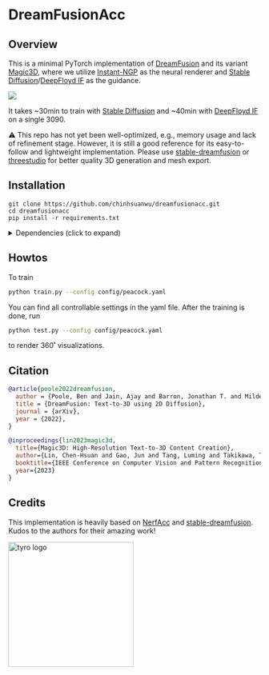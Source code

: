 # DreamFusionAcc

## Overview

This is a minimal PyTorch implementation of [DreamFusion](https://arxiv.org/abs/2209.14988) and its variant [Magic3D](https://arxiv.org/abs/2211.10440), where we utilize [Instant-NGP](https://github.com/NVlabs/instant-ngp) as the neural renderer and [Stable Diffusion](https://huggingface.co/spaces/stabilityai/stable-diffusion)/[DeepFloyd IF](https://github.com/deep-floyd/IF) as the guidance.

![](https://github.com/chinhsuanwu/dreamfusionacc/assets/67839539/b20dc43d-19e5-4dcc-b6bf-d8c9086faa0f)

It takes ~30min to train with [Stable Diffusion](https://huggingface.co/spaces/stabilityai/stable-diffusion) and ~40min with [DeepFloyd IF](https://github.com/deep-floyd/IF) on a single 3090.

⚠️ This repo has not yet been well-optimized, e.g., memory usage and lack of refinement stage. However, it is still a good reference for its easy-to-follow and lightweight implementation. Please use [stable-dreamfusion](https://github.com/ashawkey/stable-dreamfusion) or [threestudio](https://github.com/threestudio-project/threestudio) for better quality 3D generation and mesh export.


## Installation
```
git clone https://github.com/chinhsuanwu/dreamfusionacc.git
cd dreamfusionacc
pip install -r requirements.txt
```
<details>
  <summary> Dependencies (click to expand) </summary>

  ## Dependencies
  - torch
  - tinycudann
  - nerfacc
  - numpy
  - imageio
  - einops
  - diffusers
  - trainsformers

  You may install the pre-built wheels for [NerfAcc](https://github.com/KAIR-BAIR/nerfacc). Please check out [here](https://github.com/KAIR-BAIR/nerfacc#installation). This repo is built upon torch 1.13.0 + cu117.
</details>

## Howtos
To train
```bash
python train.py --config config/peacock.yaml
```
You can find all controllable settings in the yaml file.
After the training is done, run
```bash
python test.py --config config/peacock.yaml
```
to render 360˚ visualizations.



## Citation

```bibtex
@article{poole2022dreamfusion,
  author = {Poole, Ben and Jain, Ajay and Barron, Jonathan T. and Mildenhall, Ben},
  title = {DreamFusion: Text-to-3D using 2D Diffusion},
  journal = {arXiv},
  year = {2022},
}

@inproceedings{lin2023magic3d,
  title={Magic3D: High-Resolution Text-to-3D Content Creation},
  author={Lin, Chen-Hsuan and Gao, Jun and Tang, Luming and Takikawa, Towaki and Zeng, Xiaohui and Huang, Xun and Kreis, Karsten and Fidler, Sanja and Liu, Ming-Yu and Lin, Tsung-Yi},
  booktitle={IEEE Conference on Computer Vision and Pattern Recognition ({CVPR})},
  year={2023}
}
```

## Credits

This implementation is heavily based on [NerfAcc](https://github.com/KAIR-BAIR/nerfacc) and [stable-dreamfusion](https://github.com/ashawkey/stable-dreamfusion). Kudos to the authors for their amazing work!

<a href="https://github.com/KAIR-BAIR/nerfacc">
<picture>
    <source media="(prefers-color-scheme: dark)" srcset="https://user-images.githubusercontent.com/3310961/199083722-881a2372-62c1-4255-8521-31a95a721851.png" />
    <img alt="tyro logo" src="https://user-images.githubusercontent.com/3310961/199084143-0d63eb40-3f35-48d2-a9d5-78d1d60b7d66.png" width="250px" />
</picture>
</a>